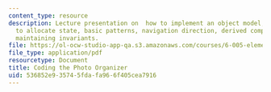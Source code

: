 ```yaml
---
content_type: resource
description: Lecture presentation on  how to implement an object model, transform
  to allocate state, basic patterns, navigation direction, derived components, and
  maintaining invariants.
file: https://ol-ocw-studio-app-qa.s3.amazonaws.com/courses/6-005-elements-of-software-construction-fall-2008/536852e935745fdafa966f405cea7916_MIT6_005f08_lec19.pdf
file_type: application/pdf
resourcetype: Document
title: Coding the Photo Organizer
uid: 536852e9-3574-5fda-fa96-6f405cea7916
---
```

